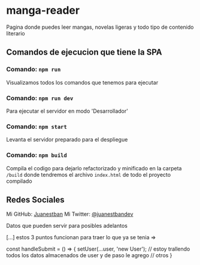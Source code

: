 # manga-reader
Pagina donde puedes leer mangas, novelas ligeras y todo tipo de contenido literario

## Comandos de ejecucion que tiene la SPA

### Comando: `npm run`
Visualizamos todos los comandos que tenemos para ejecutar

### Comando: `npm run dev`
Para ejecutar el servidor en modo 'Desarrollador'

### Comando: `npm start`
Levanta el servidor preparado para el despliegue

### Comando: `npm build`
Compila el codigo para dejarlo refactorizado y minificado en la carpeta `/build` donde tendremos el archivo `index.html`  de todo el proyecto compilado

## Redes Sociales
Mi GitHub: [Juanestban](https://github.com)
Mi Twitter: [@juanestbandev](https://twitter.com)




Datos que pueden servir para posibles adelantos

[...] estos 3 puntos funcionan para traer lo que ya se tenia =>

const handleSubmit = () => {
    setUser(...user, 'new User');       // estoy trallendo todos los datos almacenados de user y de paso le agrego
                                        // otros
}